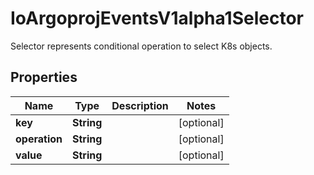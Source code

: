 

# IoArgoprojEventsV1alpha1Selector

Selector represents conditional operation to select K8s objects.
## Properties

Name | Type | Description | Notes
------------ | ------------- | ------------- | -------------
**key** | **String** |  |  [optional]
**operation** | **String** |  |  [optional]
**value** | **String** |  |  [optional]



